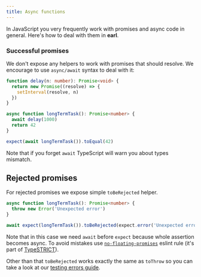 ```yaml
---
title: Async functions
---
```


In JavaScript you very frequently work with promises and async code in general.
Here's how to deal with them in **earl**.

### Successful promises

We don't expose any helpers to work with promises that should resolve. We
encourage to use `async/await` syntax to deal with it:

```typescript
function delay(n: number): Promise<void> {
  return new Promise((resolve) => {
    setInterval(resolve, n)
  })
}

async function longTermTask(): Promise<number> {
  await delay(1000)
  return 42
}

expect(await longTermTask()).toEqual(42)
```

Note that if you forget `await` TypeScript will warn you about types mismatch.

## Rejected promises

For rejected promises we expose simple `toBeRejected` helper.

```typescript
async function longTermTask(): Promise<number> {
  throw new Error('Unexpected error')
}

await expect(longTermTask()).toBeRejected(expect.error('Unexpected error'))
```

Note that in this case we need `await` before `expect` because whole assertion
becomes async. To avoid mistakes use
[`no-floating-promises`](https://github.com/typescript-eslint/typescript-eslint/blob/master/packages/eslint-plugin/docs/rules/no-floating-promises.md)
eslint rule (it's part of
[TypeSTRICT](https://github.com/krzkaczor/typestrict)).

Other than that `toBeRejected` works exactly the same as `toThrow` so you can
take a look at our [testing errors guide](./testing-errors).

